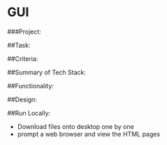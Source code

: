 # GUI

###Project:

##Task: 

##Criteria:

##Summary of Tech Stack:

##Functionality: 

##Design: 

##Run Locally:
- Download files onto desktop one by one
- prompt a web browser and view the HTML pages
